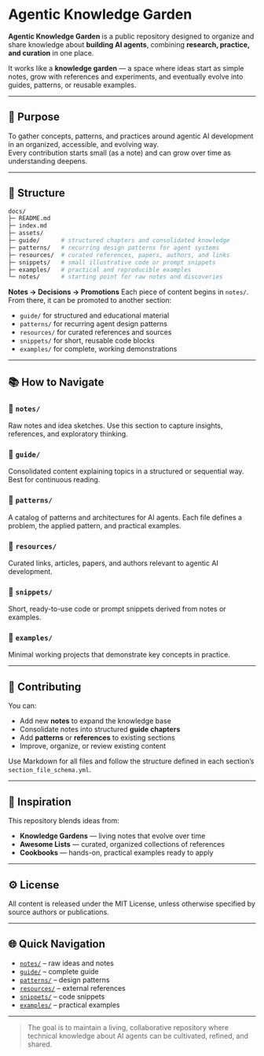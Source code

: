 # Agentic Knowledge Garden

**Agentic Knowledge Garden** is a public repository designed to organize and share knowledge about **building AI agents**, combining **research, practice, and curation** in one place.

It works like a **knowledge garden** — a space where ideas start as simple notes, grow with references and experiments, and eventually evolve into guides, patterns, or reusable examples.

---

## 🌱 Purpose
To gather concepts, patterns, and practices around agentic AI development in an organized, accessible, and evolving way.  
Every contribution starts small (as a note) and can grow over time as understanding deepens.

---

## 🧭 Structure

```bash
docs/
├─ README.md
├─ index.md
├─ assets/
├─ guide/      # structured chapters and consolidated knowledge
├─ patterns/   # recurring design patterns for agent systems
├─ resources/  # curated references, papers, authors, and links
├─ snippets/   # small illustrative code or prompt snippets
├─ examples/   # practical and reproducible examples
└─ notes/      # starting point for raw notes and discoveries
```

**Notes → Decisions → Promotions**
Each piece of content begins in `notes/`. From there, it can be promoted to another section:

* `guide/` for structured and educational material
* `patterns/` for recurring agent design patterns
* `resources/` for curated references and sources
* `snippets/` for short, reusable code blocks
* `examples/` for complete, working demonstrations

---

## 📚 How to Navigate

### 🔸 `notes/`

Raw notes and idea sketches. Use this section to capture insights, references, and exploratory thinking.

### 🔸 `guide/`

Consolidated content explaining topics in a structured or sequential way. Best for continuous reading.

### 🔸 `patterns/`

A catalog of patterns and architectures for AI agents. Each file defines a problem, the applied pattern, and practical examples.

### 🔸 `resources/`

Curated links, articles, papers, and authors relevant to agentic AI development.

### 🔸 `snippets/`

Short, ready-to-use code or prompt snippets derived from notes or examples.

### 🔸 `examples/`

Minimal working projects that demonstrate key concepts in practice.

---

## 🧩 Contributing

You can:

* Add new **notes** to expand the knowledge base
* Consolidate notes into structured **guide chapters**
* Add **patterns** or **references** to existing sections
* Improve, organize, or review existing content

Use Markdown for all files and follow the structure defined in each section’s `section_file_schema.yml`.

---

## 🔗 Inspiration

This repository blends ideas from:

* **Knowledge Gardens** — living notes that evolve over time
* **Awesome Lists** — curated, organized collections of references
* **Cookbooks** — hands-on, practical examples ready to apply

---

## ⚙️ License

All content is released under the MIT License, unless otherwise specified by source authors or publications.

---

## 🌐 Quick Navigation

* [`notes/`](./notes/) – raw ideas and notes
* [`guide/`](./guide/) – complete guide
* [`patterns/`](./patterns/) – design patterns
* [`resources/`](./resources/) – external references
* [`snippets/`](./snippets/) – code snippets
* [`examples/`](./examples/) – practical examples

---

> The goal is to maintain a living, collaborative repository where technical knowledge about AI agents can be cultivated, refined, and shared.